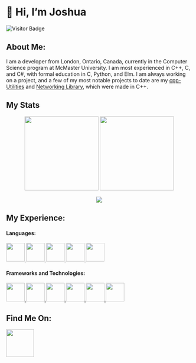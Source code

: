 # 👋 Hi, I’m Joshua

![Visitor Badge](https://komarev.com/ghpvc/?username=finjosh)

## About Me:

I am a developer from London, Ontario, Canada, currently in the Computer Science program at McMaster University. I am most experienced in C++, C, and C#, with formal education in C, Python, and Elm. I am always working on a project, and a few of my most notable projects to date are my [cpp-Utilities](https://github.com/finjosh/cpp-Utilities) and [Networking Library](https://github.com/finjosh/Networking-Library), which were made in C++.

<h2> My Stats </h2>
<p align="center" href="https://github.com/finjosh">
  <img height=200 style="text-align: center;" src="https://github-readme-stats.vercel.app/api?username=finjosh&show_icons=true&theme=tokyonight&hide_border=true&rank_icon=github" />
  <img height=200 style="text-align: center;" src="https://github-readme-stats.vercel.app/api/top-langs/?username=finjosh&theme=tokyonight&hide_border=true" />
</p>
<p align="center">
  <img src="https://github-readme-stats.vercel.app/api/wakatime?username=finjosh&theme=tokyonight&hide_border=true" />
</p>

<h2>My Experience:</h2>
<h4>Languages:</h4>
<a href="https://en.cppreference.com/w/cpp/language">
	<img
		src="https://upload.wikimedia.org/wikipedia/commons/thumb/1/18/ISO_C%2B%2B_Logo.svg/1200px-ISO_C%2B%2B_Logo.svg.png"
		style="height: 50px; width: auto"
	/>
</a>
<a href="https://en.cppreference.com/w/c/language">
	<img
		src="https://upload.wikimedia.org/wikipedia/commons/thumb/1/18/C_Programming_Language.svg/695px-C_Programming_Language.svg.png"
		style="height: 50px; width: auto"
	/>
</a>
<a href="https://learn.microsoft.com/en-us/dotnet/csharp/">
	<img
		src="https://www.netgen.co.za/wp-content/uploads/2022/03/C-image-for-Netgen-1024x1024.png"
		style="height: 50px; width: auto"
	/>
</a>
<a href="https://www.python.org/">
	<img
		src="https://upload.wikimedia.org/wikipedia/commons/thumb/c/c3/Python-logo-notext.svg/121px-Python-logo-notext.svg.png"
		style="height: 50px; width: auto"
	/>
</a>
<a href="https://elm-lang.org/">
	<img
		src="https://upload.wikimedia.org/wikipedia/commons/thumb/f/f3/Elm_logo.svg/2048px-Elm_logo.svg.png"
		style="height: 50px; width: auto"
	/>
</a>

<h4>Frameworks and Technologies:</h4>
<a href="https://code.visualstudio.com/">
	<img
		src="https://upload.wikimedia.org/wikipedia/commons/thumb/9/9a/Visual_Studio_Code_1.35_icon.svg/2048px-Visual_Studio_Code_1.35_icon.svg.png"
		style="height: 50px; width: auto"
	/>
</a>
<a href="https://www.sfml-dev.org/index.php">
	<img
		src="https://upload.wikimedia.org/wikipedia/commons/thumb/a/a0/SFML_Logo.svg/1200px-SFML_Logo.svg.png"
		style="height: 50px; width: auto"
	/>
</a>
<a href="https://box2d.org/">
	<img
		src="https://box2d.org/images/logo.svg"
		style="height: 50px; width: auto"
	/>
</a>
<a
	href="https://tgui.eu/">
	<img
		src="https://pbs.twimg.com/profile_images/561611228628271104/fzQgkWU5_400x400.png"
		style="height: 50px; width: auto"
	/>
</a>
<a
	href="https://godotengine.org/">
	<img
		src="https://upload.wikimedia.org/wikipedia/commons/thumb/6/6a/Godot_icon.svg/1200px-Godot_icon.svg.png"
		style="height: 50px; width: auto"
	/>
</a>
<a href="https://unity.com/">
	<img
		src="https://images.g2crowd.com/uploads/product/image/large_detail/large_detail_3de44ba8b1638979671c64379167d0b8/unity.jpeg"
		style="height: 50px; width: auto"
	/>
</a>

<h2>Find Me On:</h2>
<a href="https://www.linkedin.com/in/joshuafinemore/">
	<img
		src="https://upload.wikimedia.org/wikipedia/commons/thumb/c/ca/LinkedIn_logo_initials.png/640px-LinkedIn_logo_initials.png"
		style="height: 75px; width: auto"
	/>
</a>

